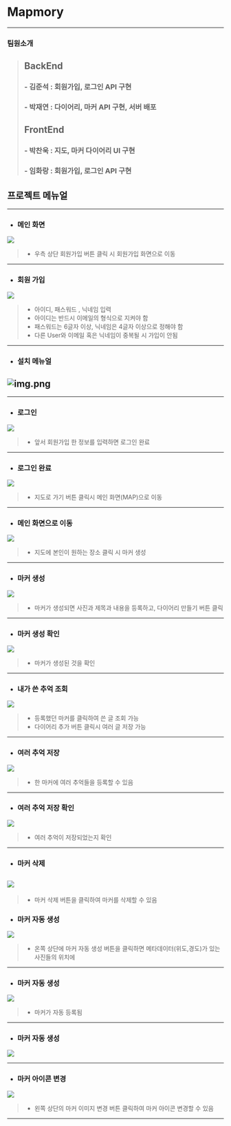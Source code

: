 # Mapmory


----------
### 팀원소개
> ## BackEnd  
> ### - 김준석 : 회원가입, 로그인 API 구현   
> ### - 박재연 : 다이어리, 마커 API 구현, 서버 배포
> ## FrontEnd
> ### - 박찬욱 : 지도, 마커 다이어리 UI 구현
> ### - 임화랑 : 회원가입, 로그인 API 구현


## 프로젝트 메뉴얼

-------------
- ### 메인 화면
![](readmeimage/7.jpg)
> - 우측 상단 회원가입 버튼 클릭 시 회원가입 화면으로 이동
-----------------
- ### 회원 가입
![](readmeimage/8.jpg)
> - 아이디, 패스워드 , 닉네임 입력
> - 아이디는 반드시 이메일의 형식으로 지켜야 함
> - 패스워드는 6글자 이상, 닉네임은 4글자 이상으로 정해야 함
> - 다른 User와 이메일 혹은 닉네임이 중복될 시 가입이 안됨
---------------------

- ### 설치 메뉴얼

![img.png](img.png)
----------------------

-------------------

- ### 로그인
![](readmeimage/9.jpg)
> - 앞서 회원가입 한 정보를 입력하면 로그인 완료

------------------
- ###  로그인 완료

![](readmeimage/10.jpg)

> - 지도로 가기 버튼 클릭시 메인 화면(MAP)으로 이동
---------------------
- ### 메인 화면으로 이동
![](readmeimage/11.jpg)

> - 지도에 본인이 원하는 장소 클릭 시 마커 생성
---------------------
- ### 마커 생성

![](readmeimage/12.jpg)

> - 마커가 생성되면 사진과 제목과 내용을 등록하고, 다이어리 만들기 버튼 클릭
----------------------

- ### 마커 생성 확인

![](readmeimage/13.jpg)

> - 마커가 생성된 것을 확인
---------------------
- ### 내가 쓴 추억 조회 
![](readmeimage/14.jpg)

> - 등록했던 마커를 클릭하여 쓴 글 조회 가능
> - 다이어리 추가 버튼 클릭시 여러 글 저장 가능
-----------------------
- ### 여러 추억 저장

![](readmeimage/15.jpg)
> - 한 마커에 여러 추억들을 등록할 수 있음

---------------------
- ### 여러 추억 저장 확인
![](readmeimage/16.jpg)

> - 여러 추억이 저장되었는지 확인

-------------------
- ### 마커 삭제

![](readmeimage/17.jpg)
--------------------
> - 마커 삭제 버튼을 클릭하여 마커를 삭제할 수 있음
- ### 마커 자동 생성
![](readmeimage/18.jpg)
> - 온쪽 상단에 마커 자동 생성 버튼을 클릭하면 메타데이터(위도,경도)가 있는 사진들의 위치에
--------------------

- ### 마커 자동 생성

![](readmeimage/19.jpg)

> - 마커가 자동 등록됨

---------------------

- ### 마커 자동 생성
![](readmeimage/20.jpg)


-----------------------
- ### 마커 아이콘 변경
![](readmeimage/21.jpg)
> - 왼쪽 상단의 마커 이미지 변경 버튼 클릭하여 마커 아이콘 변경할 수 있음
---------------------